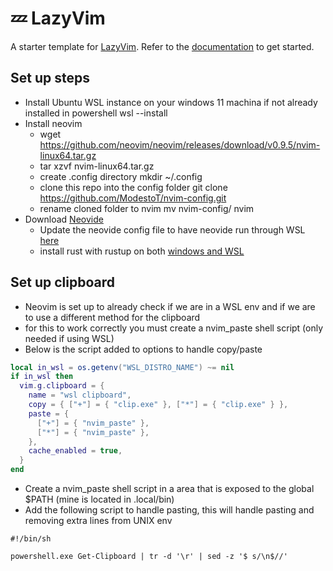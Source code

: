 # 💤 LazyVim

A starter template for [LazyVim](https://github.com/LazyVim/LazyVim).
Refer to the [documentation](https://lazyvim.github.io/installation) to get started.

## Set up steps

- Install Ubuntu WSL instance on your windows 11 machina if not already installed in powershell wsl --install
- Install neovim
  - wget https://github.com/neovim/neovim/releases/download/v0.9.5/nvim-linux64.tar.gz
  - tar xzvf nvim-linux64.tar.gz
  - create .config directory mkdir ~/.config
  - clone this repo into the config folder git clone https://github.com/ModestoT/nvim-config.git
  - rename cloned folder to nvim mv nvim-config/ nvim
- Download [Neovide](https://neovide.dev/index.html)
  - Update the neovide config file to have neovide run through WSL [here](https://neovide.dev/config-file.html)
  - install rust with rustup on both [windows and WSL](https://rustup.rs/)

## Set up clipboard

- Neovim is set up to already check if we are in a WSL env and if we are to use a different method for the clipboard
- for this to work correctly you must create a nvim_paste shell script (only needed if using WSL)
- Below is the script added to options to handle copy/paste

```lua
local in_wsl = os.getenv("WSL_DISTRO_NAME") ~= nil
if in_wsl then
  vim.g.clipboard = {
    name = "wsl clipboard",
    copy = { ["+"] = { "clip.exe" }, ["*"] = { "clip.exe" } },
    paste = {
      ["+"] = { "nvim_paste" },
      ["*"] = { "nvim_paste" },
    },
    cache_enabled = true,
  }
end
```

- Create a nvim_paste shell script in a area that is exposed to the global $PATH (mine is located in .local/bin)
- Add the following script to handle pasting, this will handle pasting and removing extra lines from UNIX env

```
#!/bin/sh

powershell.exe Get-Clipboard | tr -d '\r' | sed -z '$ s/\n$//'
```
